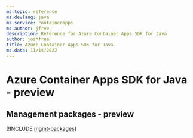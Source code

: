 ```yaml
---
ms.topic: reference
ms.devlang: java
ms.service: containerapps
ms.author: jfree
description: Reference for Azure Container Apps SDK for Java
author: joshfree
title: Azure Container Apps SDK for Java
ms.data: 11/14/2022
---
```

# Azure Container Apps SDK for Java - preview

## Management packages - preview
[!INCLUDE [mgmt-packages](container-apps-mgmt-index.md)]